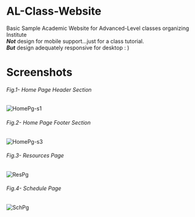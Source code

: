 # AL-Class-Website
 Basic Sample Academic Website for Advanced-Level classes organizing Institute<br>
 ***Not*** design for mobile support...just for a class tutorial.<br>
 ***But*** design adequately responsive for desktop : )
 

# Screenshots

###### Fig.1- Home Page Header Section
![HomePg-s1](https://github.com/thimiramanujaya/AL-Class-Website/assets/128280023/96c24836-eea5-4e35-bfe2-71babacf82a8)

###### Fig.2- Home Page Footer Section
![HomePg-s3](https://github.com/thimiramanujaya/AL-Class-Website/assets/128280023/23e3b4c7-a1e6-490c-9d7b-d2f709247308)

###### Fig.3- Resources Page
![ResPg](https://github.com/thimiramanujaya/AL-Class-Website/assets/128280023/8c5ccca7-aeaa-4fe3-8f91-c08a7097ae12)

###### Fig.4- Schedule Page
![SchPg](https://github.com/thimiramanujaya/AL-Class-Website/assets/128280023/ec91ce32-c202-4044-af43-358e25f3f791)

